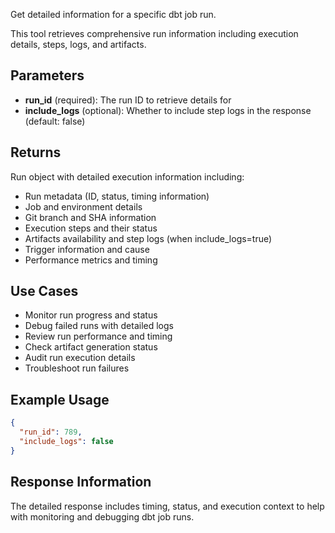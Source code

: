 Get detailed information for a specific dbt job run.

This tool retrieves comprehensive run information including execution details, steps, logs, and artifacts.

## Parameters

- **run_id** (required): The run ID to retrieve details for
- **include_logs** (optional): Whether to include step logs in the response (default: false)

## Returns

Run object with detailed execution information including:

- Run metadata (ID, status, timing information)
- Job and environment details
- Git branch and SHA information
- Execution steps and their status
- Artifacts availability and step logs (when include_logs=true)
- Trigger information and cause
- Performance metrics and timing

## Use Cases

- Monitor run progress and status
- Debug failed runs with detailed logs
- Review run performance and timing
- Check artifact generation status
- Audit run execution details
- Troubleshoot run failures

## Example Usage

```json
{
  "run_id": 789,
  "include_logs": false
}
```

## Response Information

The detailed response includes timing, status, and execution context to help with monitoring and debugging dbt job runs.
